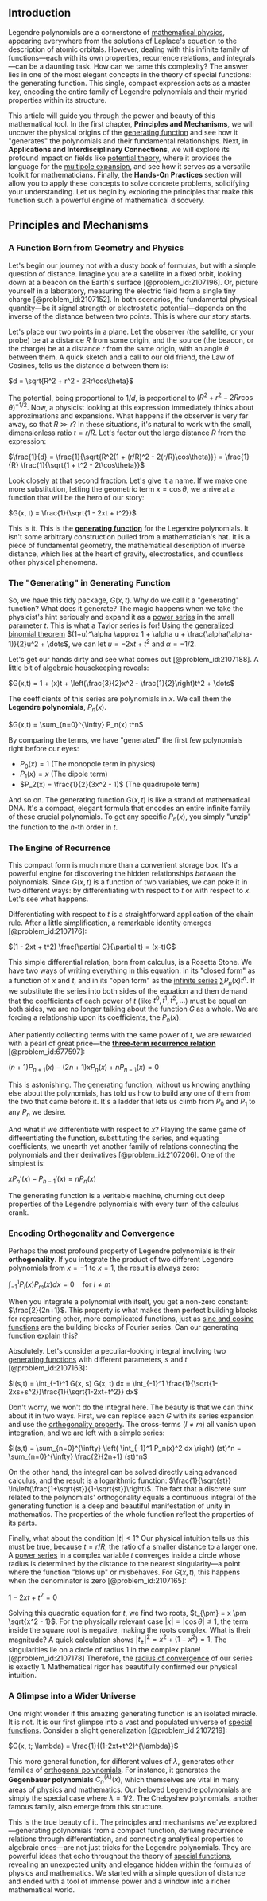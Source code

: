 ## Introduction
Legendre polynomials are a cornerstone of [mathematical physics](@article_id:264909), appearing everywhere from the solutions of Laplace's equation to the description of atomic orbitals. However, dealing with this infinite family of functions—each with its own properties, recurrence relations, and integrals—can be a daunting task. How can we tame this complexity? The answer lies in one of the most elegant concepts in the theory of special functions: the generating function. This single, compact expression acts as a master key, encoding the entire family of Legendre polynomials and their myriad properties within its structure.

This article will guide you through the power and beauty of this mathematical tool. In the first chapter, **Principles and Mechanisms**, we will uncover the physical origins of the [generating function](@article_id:152210) and see how it "generates" the polynomials and their fundamental relationships. Next, in **Applications and Interdisciplinary Connections**, we will explore its profound impact on fields like [potential theory](@article_id:140930), where it provides the language for the [multipole expansion](@article_id:144356), and see how it serves as a versatile toolkit for mathematicians. Finally, the **Hands-On Practices** section will allow you to apply these concepts to solve concrete problems, solidifying your understanding. Let us begin by exploring the principles that make this function such a powerful engine of mathematical discovery.

## Principles and Mechanisms

### A Function Born from Geometry and Physics

Let's begin our journey not with a dusty book of formulas, but with a simple question of distance. Imagine you are a satellite in a fixed orbit, looking down at a beacon on the Earth's surface [@problem_id:2107196]. Or, picture yourself in a laboratory, measuring the electric field from a single tiny charge [@problem_id:2107152]. In both scenarios, the fundamental physical quantity—be it signal strength or electrostatic potential—depends on the inverse of the distance between two points. This is where our story starts.

Let's place our two points in a plane. Let the observer (the satellite, or your probe) be at a distance $R$ from some origin, and the source (the beacon, or the charge) be at a distance $r$ from the same origin, with an angle $\theta$ between them. A quick sketch and a call to our old friend, the Law of Cosines, tells us the distance $d$ between them is:

$d = \sqrt{R^2 + r^2 - 2Rr\cos\theta}$

The potential, being proportional to $1/d$, is proportional to $(R^2 + r^2 - 2Rr\cos\theta)^{-1/2}$. Now, a physicist looking at this expression immediately thinks about approximations and expansions. What happens if the observer is very far away, so that $R \gg r$? In these situations, it's natural to work with the small, dimensionless ratio $t = r/R$. Let's factor out the large distance $R$ from the expression:

$\frac{1}{d} = \frac{1}{\sqrt{R^2(1 + (r/R)^2 - 2(r/R)\cos\theta)}} = \frac{1}{R} \frac{1}{\sqrt{1 + t^2 - 2t\cos\theta}}$

Look closely at that second fraction. Let's give it a name. If we make one more substitution, letting the geometric term $x = \cos\theta$, we arrive at a function that will be the hero of our story:

$G(x, t) = \frac{1}{\sqrt{1 - 2xt + t^2}}$

This is it. This is the **[generating function](@article_id:152210)** for the Legendre polynomials. It isn't some arbitrary construction pulled from a mathematician's hat. It is a piece of fundamental geometry, the mathematical description of inverse distance, which lies at the heart of gravity, electrostatics, and countless other physical phenomena.

### The "Generating" in Generating Function

So, we have this tidy package, $G(x, t)$. Why do we call it a "generating" function? What does it generate? The magic happens when we take the physicist's hint seriously and expand it as a [power series](@article_id:146342) in the small parameter $t$. This is what a Taylor series is for! Using the [generalized binomial theorem](@article_id:261731) $(1+u)^\alpha \approx 1 + \alpha u + \frac{\alpha(\alpha-1)}{2}u^2 + \dots$, we can let $u = -2xt + t^2$ and $\alpha = -1/2$.

Let's get our hands dirty and see what comes out [@problem_id:2107188]. A little bit of algebraic housekeeping reveals:

$G(x,t) = 1 + (x)t + \left(\frac{3}{2}x^2 - \frac{1}{2}\right)t^2 + \dots$

The coefficients of this series are polynomials in $x$. We call them the **Legendre polynomials**, $P_n(x)$.

$G(x,t) = \sum_{n=0}^{\infty} P_n(x) t^n$

By comparing the terms, we have "generated" the first few polynomials right before our eyes:
- $P_0(x) = 1$ (The monopole term in physics)
- $P_1(x) = x$ (The dipole term)
- $P_2(x) = \frac{1}{2}(3x^2 - 1)$ (The quadrupole term)

And so on. The generating function $G(x,t)$ is like a strand of mathematical DNA. It's a compact, elegant formula that encodes an entire infinite family of these crucial polynomials. To get any specific $P_n(x)$, you simply "unzip" the function to the $n$-th order in $t$.

### The Engine of Recurrence

This compact form is much more than a convenient storage box. It's a powerful engine for discovering the hidden relationships *between* the polynomials. Since $G(x,t)$ is a function of two variables, we can poke it in two different ways: by differentiating with respect to $t$ or with respect to $x$. Let's see what happens.

Differentiating with respect to $t$ is a straightforward application of the chain rule. After a little simplification, a remarkable identity emerges [@problem_id:2107176]:

$(1 - 2xt + t^2) \frac{\partial G}{\partial t} = (x-t)G$

This simple differential relation, born from calculus, is a Rosetta Stone. We have two ways of writing everything in this equation: in its "[closed form](@article_id:270849)" as a function of $x$ and $t$, and in its "open form" as the [infinite series](@article_id:142872) $\sum P_n(x) t^n$. If we substitute the series into both sides of the equation and then demand that the coefficients of each power of $t$ (like $t^0, t^1, t^2, \dots$) must be equal on both sides, we are no longer talking about the function $G$ as a whole. We are forcing a relationship upon its coefficients, the $P_n(x)$.

After patiently collecting terms with the same power of $t$, we are rewarded with a pearl of great price—the **[three-term recurrence relation](@article_id:176351)** [@problem_id:677597]:

$(n+1)P_{n+1}(x) - (2n+1)xP_n(x) + nP_{n-1}(x) = 0$

This is astonishing. The generating function, without us knowing anything else about the polynomials, has told us how to build any one of them from the two that came before it. It's a ladder that lets us climb from $P_0$ and $P_1$ to any $P_n$ we desire.

And what if we differentiate with respect to $x$? Playing the same game of differentiating the function, substituting the series, and equating coefficients, we unearth yet another family of relations connecting the polynomials and their derivatives [@problem_id:2107206]. One of the simplest is:

$xP_n'(x) - P_{n-1}'(x) = nP_n(x)$

The generating function is a veritable machine, churning out deep properties of the Legendre polynomials with every turn of the calculus crank.

### Encoding Orthogonality and Convergence

Perhaps the most profound property of Legendre polynomials is their **orthogonality**. If you integrate the product of two different Legendre polynomials from $x=-1$ to $x=1$, the result is always zero:

$\int_{-1}^1 P_l(x) P_m(x) dx = 0 \quad \text{for } l \neq m$

When you integrate a polynomial with itself, you get a non-zero constant: $\frac{2}{2n+1}$. This property is what makes them perfect building blocks for representing other, more complicated functions, just as [sine and cosine functions](@article_id:171646) are the building blocks of Fourier series. Can our generating function explain this?

Absolutely. Let's consider a peculiar-looking integral involving two [generating functions](@article_id:146208) with different parameters, $s$ and $t$ [@problem_id:2107163]:

$I(s,t) = \int_{-1}^1 G(x, s) G(x, t) dx = \int_{-1}^1 \frac{1}{\sqrt{1-2xs+s^2}}\frac{1}{\sqrt{1-2xt+t^2}} dx$

Don't worry, we won't do the integral here. The beauty is that we can think about it in two ways. First, we can replace each $G$ with its series expansion and use the [orthogonality property](@article_id:267513). The cross-terms ($l \neq m$) all vanish upon integration, and we are left with a simple series:

$I(s,t) = \sum_{n=0}^{\infty} \left( \int_{-1}^1 P_n(x)^2 dx \right) (st)^n = \sum_{n=0}^{\infty} \frac{2}{2n+1} (st)^n$

On the other hand, the integral can be solved directly using advanced calculus, and the result is a logarithmic function: $\frac{1}{\sqrt{st}} \ln\left(\frac{1+\sqrt{st}}{1-\sqrt{st}}\right)$. The fact that a discrete sum related to the polynomials' orthogonality equals a continuous integral of the generating function is a deep and beautiful manifestation of unity in mathematics. The properties of the whole function reflect the properties of its parts.

Finally, what about the condition $|t| < 1$? Our physical intuition tells us this must be true, because $t=r/R$, the ratio of a smaller distance to a larger one. A [power series](@article_id:146342) in a complex variable $t$ converges inside a circle whose radius is determined by the distance to the nearest singularity—a point where the function "blows up" or misbehaves. For $G(x,t)$, this happens when the denominator is zero [@problem_id:2107165]:

$1 - 2xt + t^2 = 0$

Solving this quadratic equation for $t$, we find two roots, $t_{\pm} = x \pm \sqrt{x^2 - 1}$. For the physically relevant case $|x|=|\cos\theta| \leq 1$, the term inside the square root is negative, making the roots complex. What is their magnitude? A quick calculation shows $|t_{\pm}|^2 = x^2 + (1-x^2) = 1$. The singularities lie on a circle of radius 1 in the complex plane! [@problem_id:2107178] Therefore, the [radius of convergence](@article_id:142644) of our series is exactly 1. Mathematical rigor has beautifully confirmed our physical intuition.

### A Glimpse into a Wider Universe

One might wonder if this amazing generating function is an isolated miracle. It is not. It is our first glimpse into a vast and populated universe of [special functions](@article_id:142740). Consider a slight generalization [@problem_id:2107219]:

$G(x, t; \lambda) = \frac{1}{(1-2xt+t^2)^{\lambda}}$

This more general function, for different values of $\lambda$, generates other families of [orthogonal polynomials](@article_id:146424). For instance, it generates the **Gegenbauer polynomials** $C_n^{(\lambda)}(x)$, which themselves are vital in many areas of physics and mathematics. Our beloved Legendre polynomials are simply the special case where $\lambda = 1/2$. The Chebyshev polynomials, another famous family, also emerge from this structure.

This is the true beauty of it. The principles and mechanisms we've explored—generating polynomials from a compact function, deriving recurrence relations through differentiation, and connecting analytical properties to algebraic ones—are not just tricks for the Legendre polynomials. They are powerful ideas that echo throughout the theory of [special functions](@article_id:142740), revealing an unexpected unity and elegance hidden within the formulas of physics and mathematics. We started with a simple question of distance and ended with a tool of immense power and a window into a richer mathematical world.